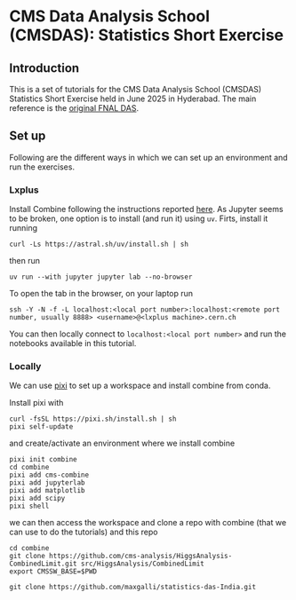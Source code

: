 # CMS Data Analysis School (CMSDAS): Statistics Short Exercise

## Introduction

This is a set of tutorials for the CMS Data Analysis School (CMSDAS) Statistics Short Exercise held in June 2025 in Hyderabad.
The main reference is the [original FNAL DAS](https://github.com/FNALLPC/statistics-das).

## Set up

Following are the different ways in which we can set up an environment and run the exercises.

### Lxplus

Install Combine following the instructions reported [here](https://cms-analysis.github.io/HiggsAnalysis-CombinedLimit/v10.2.X/).
As Jupyter seems to be broken, one option is to install (and run it) using ```uv```.
Firts, install it running
```
curl -Ls https://astral.sh/uv/install.sh | sh
```
then run
```
uv run --with jupyter jupyter lab --no-browser
```
To open the tab in the browser, on your laptop run
```
ssh -Y -N -f -L localhost:<local port number>:localhost:<remote port number, usually 8888> <username>@<lxplus machine>.cern.ch
```
You can then locally connect to ```localhost:<local port number>``` and run the notebooks available in this tutorial.

### Locally

We can use [pixi](https://pixi.sh/latest/) to set up a workspace and install combine from conda.

Install pixi with
```
curl -fsSL https://pixi.sh/install.sh | sh
pixi self-update
```

and create/activate an environment where we install combine

```
pixi init combine
cd combine
pixi add cms-combine
pixi add jupyterlab
pixi add matplotlib
pixi add scipy
pixi shell
```

we can then access the workspace and clone a repo with combine (that we can use to do the tutorials) and this repo

```
cd combine
git clone https://github.com/cms-analysis/HiggsAnalysis-CombinedLimit.git src/HiggsAnalysis/CombinedLimit
export CMSSW_BASE=$PWD

git clone https://github.com/maxgalli/statistics-das-India.git
```